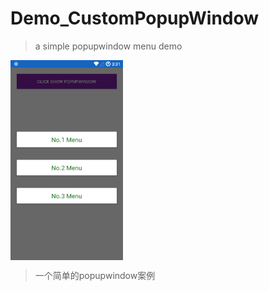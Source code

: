 # Demo_CustomPopupWindow
> a simple popupwindow menu demo

<img src="https://github.com/HelloLollipop/Demo_CustomPopupWindow/blob/master/Screenshots/device-2017-05-10-153105.png?raw=true" width = "180" height = "320" align=center />

> 一个简单的popupwindow案例